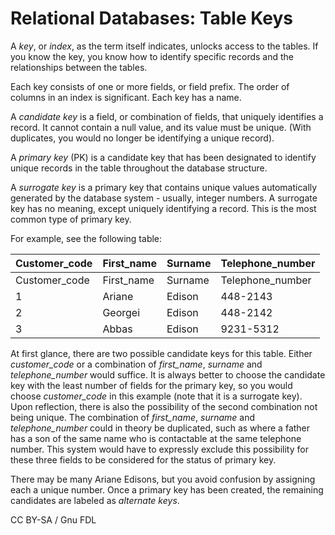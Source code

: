 
# Relational Databases: Table Keys

A *key*, or *index*, as the term itself indicates, unlocks access to the tables. If you know the key, you know how to identify specific records and the relationships between the tables.


Each key consists of one or more fields, or field prefix. The order of columns in an index is significant. Each key has a name.


A *candidate key* is a field, or combination of fields, that uniquely identifies a record. It cannot contain a null value, and its value must be unique. (With duplicates, you would no longer be identifying a unique record).


A *primary key* (PK) is a candidate key that has been designated to identify unique records in the table throughout the database structure.


A *surrogate key* is a primary key that contains unique values automatically generated by the database system - usually, integer numbers. A surrogate key has no meaning, except uniquely identifying a record. This is the most common type of primary key.


For example, see the following table:



| Customer_code | First_name | Surname | Telephone_number |
| --- | --- | --- | --- |
| Customer_code | First_name | Surname | Telephone_number |
| 1 | Ariane | Edison | 448-2143 |
| 2 | Georgei | Edison | 448-2142 |
| 3 | Abbas | Edison | 9231-5312 |



At first glance, there are two possible candidate keys for this table. Either *customer_code* or a combination of *first_name*, *surname* and *telephone_number* would suffice. It is always better to choose the candidate key with the least number of fields for the primary key, so you would choose *customer_code* in this example (note that it is a surrogate key). Upon reflection, there is also the possibility of the second combination not being unique. The combination of *first_name*, *surname* and *telephone_number* could in theory be duplicated, such as where a father has a son of the same name who is contactable at the same telephone number. This system would have to expressly exclude this possibility for these three fields to be considered for the status of primary key.


There may be many Ariane Edisons, but you avoid confusion by assigning each a unique number. Once a primary key has been created, the remaining candidates are labeled as *alternate keys*.


CC BY-SA / Gnu FDL

